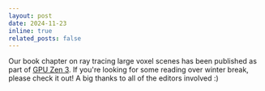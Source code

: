 ```yaml
---
layout: post
date: 2024-11-23
inline: true
related_posts: false
---
```


Our book chapter on ray tracing large voxel scenes has been published as part of [GPU Zen 3](https://www.amazon.com/GPU-Zen-Advanced-Rendering-Techniques/dp/B0DNXNM14K/). If you're looking for some reading over winter break, please check it out! A big thanks to all of the editors involved :)
